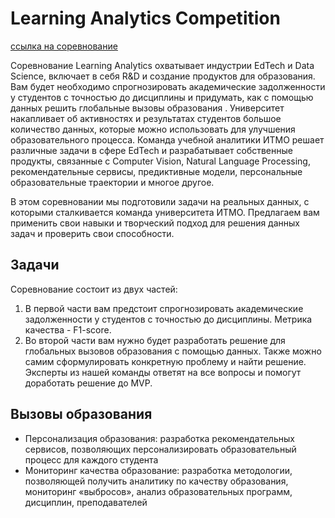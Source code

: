 # Learning Analytics Competition
[ссылка на соревнование](https://ods.ai/competitions/learning-analytics)

Соревнование Learning Analytics охватывает индустрии EdTech и Data Science, включает в себя R&D и создание продуктов для образования. Вам будет необходимо спрогнозировать академические задолженности у студентов с точностью до дисциплины и придумать, как с помощью данных решить глобальные вызовы образования .
Университет накапливает об активностях и результатах студентов большое количество данных, которые можно использовать для улучшения образовательного процесса. Команда учебной аналитики ИТМО решает различные задачи в сфере EdTech и разрабатывает собственные продукты, связанные с Computer Vision, Natural Language Processing, рекомендательные сервисы, предиктивные модели, персональные образовательные траектории и многое другое.

В этом соревновании мы подготовили задачи на реальных данных, с которыми сталкивается команда университета ИТМО. Предлагаем вам применить свои навыки и творческий подход для решения данных задач и проверить свои способности. 

## Задачи
Соревнование состоит из двух частей:

1. В первой части вам предстоит спрогнозировать академические задолженности у студентов с точностью до дисциплины. Метрика качества - F1-score.
1. Во второй части вам нужно будет разработать решение для глобальных вызовов образования с помощью данных. 
Также можно самим сформулировать конкретную проблему и найти решение. Эксперты из нашей команды ответят на все вопросы и помогут доработать решение до MVP.

## Вызовы образования

- Персонализация образования: разработка рекомендательных сервисов, позволяющих персонализировать образовательный процесс для каждого студента
- Мониторинг качества образование: разработка методологии, позволяющей получить аналитику по качеству образования, мониторинг «выбросов», анализ образовательных программ, дисциплин, преподавателей
